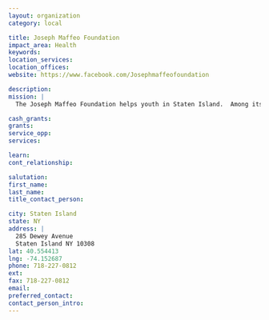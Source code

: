 ```yaml
---
layout: organization
category: local

title: Joseph Maffeo Foundation
impact_area: Health
keywords: 
location_services: 
location_offices: 
website: https://www.facebook.com/Josephmaffeofoundation

description: 
mission: |
  The Joseph Maffeo Foundation helps youth in Staten Island.  Among its programs is to donate money to the Staten Island Hospital-pediatric unit.  Jospeh Maffeo was a firefighter that died in the September 11 tragedy.  After he died, his family created the foundation to renovate the Staten Island University Hospital. 

cash_grants: 
grants: 
service_opp: 
services: 

learn: 
cont_relationship: 

salutation: 
first_name: 
last_name: 
title_contact_person: 

city: Staten Island
state: NY
address: |
  285 Dewey Avenue     
  Staten Island NY 10308
lat: 40.554413
lng: -74.152687
phone: 718-227-0812
ext: 
fax: 718-227-0812
email: 
preferred_contact: 
contact_person_intro: 
---
```

